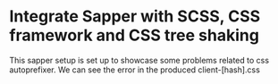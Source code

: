 # Integrate Sapper with SCSS, CSS framework and CSS tree shaking

This sapper setup is set up to showcase some problems related to css autoprefixer. We can see the error in the produced client-[hash].css
